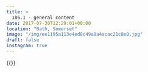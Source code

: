```yaml
---
title: >
  186.1 - general content
date: 2017-07-30T12:29:01+00:00
location: "Bath, Somerset"
image: "/img/ee1195a113e4ed8c49a9a4acac21c8e0.jpg"
draft: false
instagram: true
---
```


{{<photo src="/img/ee1195a113e4ed8c49a9a4acac21c8e0.jpg">}}
